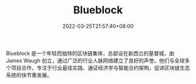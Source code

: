 ﻿---
weight: 
title: "Blueblock"
description: "Blueblock 是一个年轻而独特的区块链集体，总部设在新西兰的基督城，由 James Waugh 创立，通过广泛的行业人脉网络建立了良好的声誉"
date: 2022-03-25T21:57:40+08:00
lastmod: 2022-03-25T16:45:40+08:00
draft: false
authors: ["Metabd"]
featuredImage: "blueblock.jpg"
link: ""
tags: ["投资机构","Blueblock"]
categories: ["navigation"]
navigation: ["投资机构"]
lightgallery: true
toc: true
pinned: false
recommend: false
recommend1: false
---
Blueblock 是一个年轻而独特的区块链集体，总部设在新西兰的基督城，由 James Waugh 创立，通过广泛的行业人脉网络建立了良好的声誉。他们与全球多个项目合作，专注于行业最佳实践、通证经济学与智能合约架构，促进区块链生态系统的快节奏发展。
